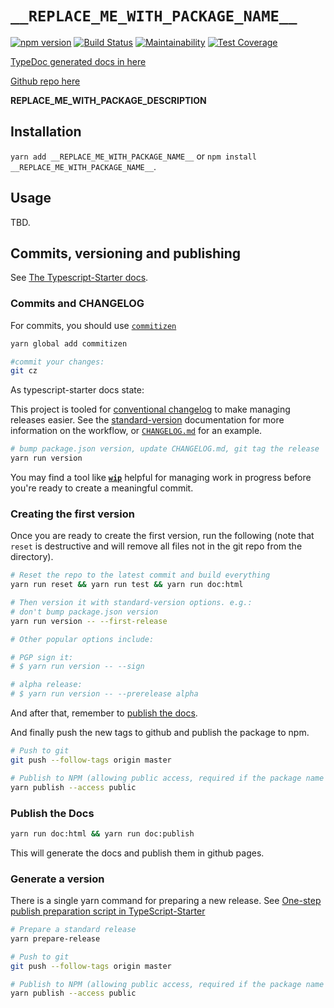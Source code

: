 # `__REPLACE_ME_WITH_PACKAGE_NAME__`

[![npm version](https://badge.fury.io/js/__REPLACE_ME_WITH_PACKAGE_NAME_URL_ENCODED__.svg)](https://badge.fury.io/js/__REPLACE_ME_WITH_PACKAGE_NAME_URL_ENCODED__)
[![Build Status](https://travis-ci.org/__REPLACE_ME_WITH_REPO_NAME__.svg?branch=master)](https://travis-ci.org/__REPLACE_ME_WITH_REPO_NAME__)
[![Maintainability](https://api.codeclimate.com/v1/badges/__REPLACE_ME_WITH_CODECLIMATE_KEY__/maintainability)](https://codeclimate.com/github/__REPLACE_ME_WITH_REPO_NAME__/maintainability)
[![Test Coverage](https://api.codeclimate.com/v1/badges/__REPLACE_ME_WITH_CODECLIMATE_KEY__/test_coverage)](https://codeclimate.com/github/__REPLACE_ME_WITH_REPO_NAME__/test_coverage)

[TypeDoc generated docs in here](https://__REPLACE_ME_WITH_REPO_ACCOUNT__.github.io/__REPLACE_ME_WITH_REPO_NAME_BASE__)

[Github repo here](https://github.com/__REPLACE_ME_WITH_REPO_NAME__)

__REPLACE_ME_WITH_PACKAGE_DESCRIPTION__

## Installation

`yarn add __REPLACE_ME_WITH_PACKAGE_NAME__` or `npm install __REPLACE_ME_WITH_PACKAGE_NAME__`.

## Usage

TBD.

## Commits, versioning and publishing

See [The Typescript-Starter docs](https://github.com/bitjson/typescript-starter#bump-version-update-changelog-commit--tag-release).

### Commits and CHANGELOG

For commits, you should use [`commitizen`](https://github.com/commitizen/cz-cli)

```sh
yarn global add commitizen

#commit your changes:
git cz
```

As typescript-starter docs state:

This project is tooled for [conventional changelog](https://github.com/conventional-changelog/conventional-changelog) to make managing releases easier. See the [standard-version](https://github.com/conventional-changelog/standard-version) documentation for more information on the workflow, or [`CHANGELOG.md`](CHANGELOG.md) for an example.

```sh
# bump package.json version, update CHANGELOG.md, git tag the release
yarn run version
```

You may find a tool like [**`wip`**](https://github.com/bitjson/wip) helpful for managing work in progress before you're ready to create a meaningful commit.

### Creating the first version

Once you are ready to create the first version, run the following (note that `reset` is destructive and will remove all files not in the git repo from the directory).

```sh
# Reset the repo to the latest commit and build everything
yarn run reset && yarn run test && yarn run doc:html

# Then version it with standard-version options. e.g.:
# don't bump package.json version
yarn run version -- --first-release

# Other popular options include:

# PGP sign it:
# $ yarn run version -- --sign

# alpha release:
# $ yarn run version -- --prerelease alpha
```

And after that, remember to [publish the docs](#publish-the-docs).

And finally push the new tags to github and publish the package to npm.

```sh
# Push to git
git push --follow-tags origin master

# Publish to NPM (allowing public access, required if the package name is namespaced like `@somewhere/some-lib`)
yarn publish --access public
```

### Publish the Docs

```sh
yarn run doc:html && yarn run doc:publish
```

This will generate the docs and publish them in github pages.

### Generate a version

There is a single yarn command for preparing a new release. See [One-step publish preparation script in TypeScript-Starter](https://github.com/bitjson/typescript-starter#one-step-publish-preparation-script)

```sh
# Prepare a standard release
yarn prepare-release

# Push to git
git push --follow-tags origin master

# Publish to NPM (allowing public access, required if the package name is namespaced like `@somewhere/some-lib`)
yarn publish --access public
```
